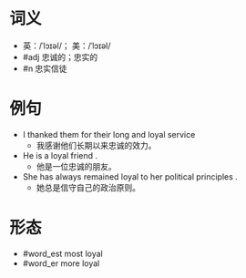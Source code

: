 # 词义
- 英：/ˈlɔɪəl/； 美：/ˈlɔɪəl/
- #adj 忠诚的；忠实的
- #n 忠实信徒
# 例句
- I thanked them for their long and loyal service
	- 我感谢他们长期以来忠诚的效力。
- He is a loyal friend .
	- 他是一位忠诚的朋友。
- She has always remained loyal to her political principles .
	- 她总是信守自己的政治原则。
# 形态
- #word_est most loyal
- #word_er more loyal
